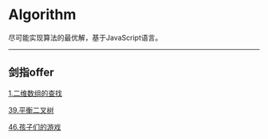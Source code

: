 # Algorithm

尽可能实现算法的最优解，基于JavaScript语言。

---

## 剑指offer

[1.二维数组的查找](../剑指offer/1.二维数组的查找/README.md)

[39.平衡二叉树](https://github.com/starkmage/Algorithm/tree/master/%E5%89%91%E6%8C%87offer/39.%E5%B9%B3%E8%A1%A1%E4%BA%8C%E5%8F%89%E6%A0%91)

[46.孩子们的游戏](https://github.com/starkmage/Algorithm/tree/master/%E5%89%91%E6%8C%87offer/46.%E5%AD%A9%E5%AD%90%E4%BB%AC%E7%9A%84%E6%B8%B8%E6%88%8F)
